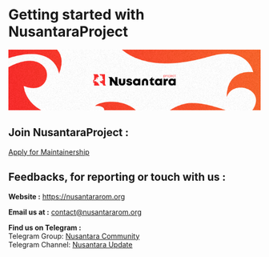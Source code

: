 
# Getting started with NusantaraProject

![NusantaraProject](https://github.com/NusantaraProject-ROM/Nusantara/blob/master/goodies/banner.png?raw=true)

## Join NusantaraProject :
[Apply for Maintainership](https://docs.google.com/forms/d/e/1FAIpQLSdy9LzwU-awSQF3wh7fkCM6JE6JrLKR6QM31JzbrB36UZg7xQ/viewform)

## Feedbacks, for reporting or touch with us :

**Website :** https://nusantararom.org

**Email us at :** contact@nusantararom.org

**Find us on Telegram :**\
Telegram Group: [Nusantara Community](https://t.me/NusantaraCommunity)\
Telegram Channel: [Nusantara Update](https://t.me/NusantaraUpdates)
